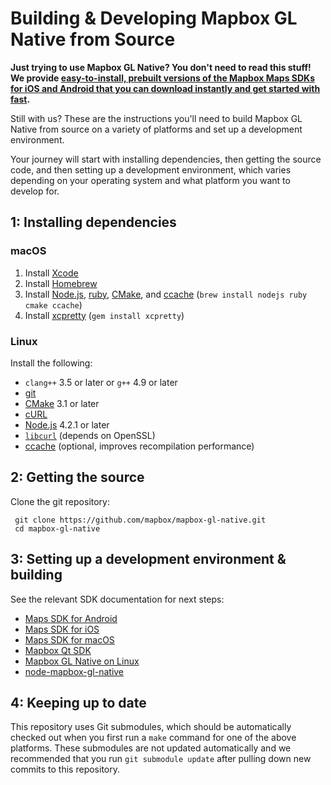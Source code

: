 # Building & Developing Mapbox GL Native from Source

**Just trying to use Mapbox GL Native? You don't need to read this stuff! We
provide [easy-to-install, prebuilt versions of the Mapbox Maps SDKs for iOS and Android
that you can download instantly and get started with fast](https://www.mapbox.com/install/).**

Still with us? These are the instructions you'll need to build Mapbox GL Native
from source on a variety of platforms and set up a development environment.

Your journey will start with installing dependencies, then getting the source code, and
then setting up a development environment, which varies depending on your
operating system and what platform you want to develop for.

## 1: Installing dependencies

### macOS

 1. Install [Xcode](https://developer.apple.com/xcode/)
 2. Install [Homebrew](http://brew.sh)
 3. Install [Node.js](https://nodejs.org/), [ruby](https://www.ruby-lang.org/), [CMake](https://cmake.org/), and [ccache](https://ccache.samba.org) (`brew install nodejs ruby cmake ccache`)
 4. Install [xcpretty](https://github.com/supermarin/xcpretty) (`gem install xcpretty`)

### Linux

Install the following:

 - `clang++` 3.5 or later or `g++` 4.9 or later
 - [git](https://git-scm.com/)
 - [CMake](https://cmake.org/) 3.1 or later
 - [cURL](https://curl.haxx.se)
 - [Node.js](https://nodejs.org/) 4.2.1 or later
 - [`libcurl`](http://curl.haxx.se/libcurl/) (depends on OpenSSL)
 - [ccache](https://ccache.samba.org) (optional, improves recompilation performance)

## 2: Getting the source

 Clone the git repository:

     git clone https://github.com/mapbox/mapbox-gl-native.git
     cd mapbox-gl-native

## 3: Setting up a development environment & building

See the relevant SDK documentation for next steps:

* [Maps SDK for Android](platform/android/)
* [Maps SDK for iOS](platform/ios/)
* [Maps SDK for macOS](platform/macos/)
* [Mapbox Qt SDK](platform/qt/)
* [Mapbox GL Native on Linux](platform/linux/)
* [node-mapbox-gl-native](platform/node/)

## 4: Keeping up to date

This repository uses Git submodules, which should be automatically checked out when you first run a `make` command for one of the above platforms. These submodules are not updated automatically and we recommended that you run `git submodule update` after pulling down new commits to this repository.
